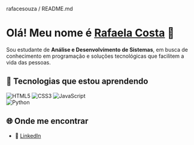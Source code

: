 rafacesouza / README.md
# Olá! Meu nome é [Rafaela Costa](www.linkedin.com/in/rafaela-costa-e-souza) 👋
Sou estudante de **Análise e Desenvolvimento de Sistemas**, em busca de conhecimento em programação e soluções tecnológicas que facilitem a vida das pessoas. 
## 🚀 Tecnologias que estou aprendendo  
![HTML5](https://img.shields.io/badge/HTML5-E34F26?style=for-the-badge&logo=html5&logoColor=white)  ![CSS3](https://img.shields.io/badge/CSS3-1572B6?style=for-the-badge&logo=css3&logoColor=white)  ![JavaScript](https://img.shields.io/badge/JavaScript-F7DF1E?style=for-the-badge&logo=javascript&logoColor=black)  
![Python](https://img.shields.io/badge/Python-3776AB?style=for-the-badge&logo=python&logoColor=white)  
## 🌐 Onde me encontrar  
- 💼 [LinkedIn](www.linkedin.com/in/rafaela-costa-e-souza)
